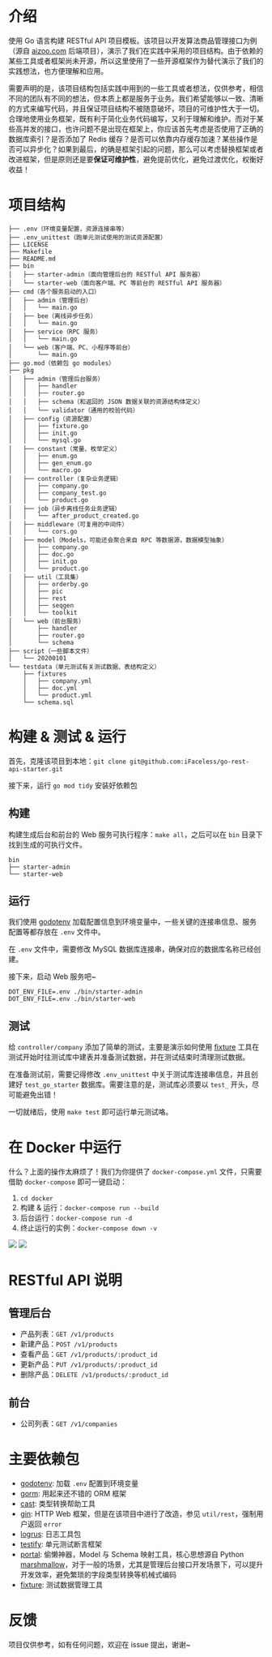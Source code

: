 # 介绍

使用 Go 语言构建 RESTful API 项目模板。该项目以开发算法商品管理接口为例（源自 [aizoo.com](https://aizoo.com) 后端项目），演示了我们在实践中采用的项目结构。由于依赖的某些工具或者框架尚未开源，所以这里使用了一些开源框架作为替代演示了我们的实践想法，也方便理解和应用。

需要声明的是，该项目结构包括实践中用到的一些工具或者想法，仅供参考，相信不同的团队有不同的想法，但本质上都是服务于业务。我们希望能够以一致、清晰的方式来编写代码，并且保证项目结构不被随意破坏，项目的可维护性大于一切。合理地使用业务框架，既有利于简化业务代码编写，又利于理解和维护。而对于某些高并发的接口，也许问题不是出现在框架上，你应该首先考虑是否使用了正确的数据库索引？是否添加了 Redis 缓存？是否可以依靠内存缓存加速？某些操作是否可以异步化？如果到最后，的确是框架引起的问题，那么可以考虑替换框架或者改进框架，但是原则还是要**保证可维护性**，避免提前优化，避免过渡优化，权衡好收益！

# 项目结构

```
├── .env（环境变量配置，资源连接串等）
├── .env_unittest（跑单元测试使用的测试资源配置）
├── LICENSE
├── Makefile
├── README.md
├── bin
│   ├── starter-admin（面向管理后台的 RESTful API 服务器）
│   └── starter-web（面向客户端、PC 等前台的 RESTful API 服务器）
├── cmd（各个服务启动的入口）
│   ├── admin（管理后台）
│   │   └── main.go
│   ├── bee（离线异步任务）
│   │   └── main.go
│   ├── service（RPC 服务）
│   │   └── main.go
│   └── web（客户端、PC、小程序等前台）
│       └── main.go
├── go.mod（依赖包 go modules）
├── pkg
│   ├── admin（管理后台服务）
│   │   ├── handler
│   │   ├── router.go
│   │   ├── schema（和返回的 JSON 数据关联的资源结构体定义）
│   │   └── validator（通用的校验代码）
│   ├── config（资源配置）
│   │   ├── fixture.go
│   │   ├── init.go
│   │   └── mysql.go
│   ├── constant（常量、枚举定义）
│   │   ├── enum.go
│   │   ├── gen_enum.go
│   │   └── macro.go
│   ├── controller（复杂业务逻辑）
│   │   ├── company.go
│   │   ├── company_test.go
│   │   └── product.go
│   ├── job（异步离线任务业务逻辑）
│   │   └── after_product_created.go
│   ├── middleware（可复用的中间件）
│   │   └── cors.go
│   ├── model（Models，可能还会聚合来自 RPC 等数据源，数据模型抽象）
│   │   ├── company.go
│   │   ├── doc.go
│   │   ├── init.go
│   │   └── product.go
│   ├── util（工具集）
│   │   ├── orderby.go
│   │   ├── pic
│   │   ├── rest
│   │   ├── seqgen
│   │   └── toolkit
│   └── web（前台服务）
│       ├── handler
│       ├── router.go
│       └── schema
├── script（一些脚本文件）
│   └── 20200101
└── testdata（单元测试有关测试数据、表结构定义）
    ├── fixtures
    │   ├── company.yml
    │   ├── doc.yml
    │   └── product.yml
    └── schema.sql
```

# 构建 & 测试 & 运行

首先，克隆该项目到本地：`git clone git@github.com:iFaceless/go-rest-api-starter.git`

接下来，运行 `go mod tidy` 安装好依赖包

## 构建

构建生成后台和前台的 Web 服务可执行程序：`make all`，之后可以在 `bin` 目录下找到生成的可执行文件。

```
bin
├── starter-admin
└── starter-web
``` 

## 运行

我们使用 [godotenv](https://github.com/joho/godotenv) 加载配置信息到环境变量中，一些关键的连接串信息、服务配置等都存放在 `.env` 文件中。

在 `.env` 文件中，需要修改 MySQL 数据库连接串，确保对应的数据库名称已经创建。

接下来，启动 Web 服务吧~

```
DOT_ENV_FILE=.env ./bin/starter-admin
DOT_ENV_FILE=.env ./bin/starter-web
```

## 测试

给 `controller/company` 添加了简单的测试，主要是演示如何使用 [fixture](https://github.com/ifaceless/fixture) 工具在测试开始时往测试库中建表并准备测试数据，并在测试结束时清理测试数据。

在准备测试前，需要记得修改 `.env_unittest` 中关于测试库连接串信息，并且创建好 `test_go_starter` 数据库。需要注意的是，测试库必须要以 `test_` 开头，尽可能避免出错！

一切就绪后，使用 `make test` 即可运行单元测试咯。

# 在 Docker 中运行

什么？上面的操作太麻烦了！我们为你提供了 `docker-compose.yml` 文件，只需要借助 `docker-compose` 即可一键启动：
1. `cd docker`
2. 构建 & 运行：`docker-compose run --build`
3. 后台运行：`docker-compose run -d`
4. 终止运行的实例：`docker-compose down -v`

![](https://pic4.zhimg.com/80/v2-7e30fdab43678fc7014c57a143319e27.png)
![](https://pic1.zhimg.com/80/v2-367f61e5a35ae8e4b6c78ffc608463e2.png)

# RESTful API 说明
## 管理后台
- 产品列表：`GET /v1/products`
- 新建产品：`POST /v1/products`
- 查看产品：`GET /v1/products/:product_id`
- 更新产品：`PUT /v1/products/:product_id`
- 删除产品：`DELETE /v1/products/:product_id`

## 前台
- 公司列表：`GET /v1/companies`

# 主要依赖包

- [godotenv](https://github.com/joho/godotenv): 加载 `.env` 配置到环境变量
- [gorm](https://github.com/jinzhu/gorm): 用起来还不错的 ORM 框架
- [cast](https://github.com/spf13/cast): 类型转换帮助工具
- [gin](https://github.com/gin-gonic/gin): HTTP Web 框架，但是在该项目中进行了改造，参见 `util/rest`，强制用户返回 `error`
- [logrus](https://github.com/sirupsen/logrus): 日志工具包
- [testify](https://github.com/stretchr/testify): 单元测试断言框架
- [portal](https://github.com/ifaceless/portal): 偷懒神器，Model 与 Schema 映射工具，核心思想源自 Python [marshmallow](https://github.com/marshmallow-code/marshmallow)，对于一般的场景，尤其是管理后台接口开发场景下，可以提升开发效率，避免繁琐的字段类型转换等机械式编码
- [fixture](https://github.com/ifaceless/fixture): 测试数据管理工具

# 反馈

项目仅供参考，如有任何问题，欢迎在 issue 提出，谢谢~

